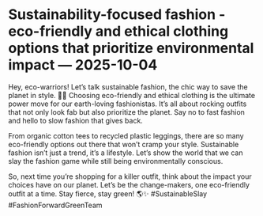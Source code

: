 # Sustainability-focused fashion - eco-friendly and ethical clothing options that prioritize environmental impact — 2025-10-04

Hey, eco-warriors! Let’s talk sustainable fashion, the chic way to save the planet in style. 🌿💚 Choosing eco-friendly and ethical clothing is the ultimate power move for our earth-loving fashionistas. It’s all about rocking outfits that not only look fab but also prioritize the planet. Say no to fast fashion and hello to slow fashion that gives back.

From organic cotton tees to recycled plastic leggings, there are so many eco-friendly options out there that won’t cramp your style. Sustainable fashion isn’t just a trend, it’s a lifestyle. Let’s show the world that we can slay the fashion game while still being environmentally conscious.

So, next time you’re shopping for a killer outfit, think about the impact your choices have on our planet. Let’s be the change-makers, one eco-friendly outfit at a time. Stay fierce, stay green! 🌎✨ #SustainableSlay #FashionForwardGreenTeam